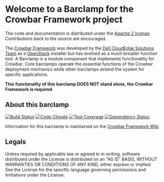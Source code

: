 Welcome to a Barclamp for the Crowbar Framework project
=======================================================

The code and documentation is distributed under the [Apache 2 license](http://www.apache.org/licenses/LICENSE-2.0.html).
Contributions back to the source are encouraged.

The [Crowbar Framework](https://github.com/crowbar/crowbar) was developed by the
[Dell CloudEdge Solutions Team](http://dell.com/openstack) as a [OpenStack](http://OpenStack.org) installer but has
evolved as a much broader function tool. A Barclamp is a module component that implements functionality for Crowbar.
Core barclamps operate the essential functions of the Crowbar deployment mechanics while other barclamps extend the
system for specific applications.

**This functonality of this barclamp DOES NOT stand alone, the Crowbar Framework is required**

About this barclamp
-------------------

[![Build Status](https://travis-ci.org/crowbar/barclamp-provisioner.svg?branch=master)](https://travis-ci.org/crowbar/barclamp-provisioner)
[![Code Climate](https://codeclimate.com/github/crowbar/barclamp-provisioner/badges/gpa.svg)](https://codeclimate.com/github/crowbar/barclamp-provisioner)
[![Test Coverage](https://codeclimate.com/github/crowbar/barclamp-provisioner/badges/coverage.svg)](https://codeclimate.com/github/crowbar/barclamp-provisioner)
[![Dependency Status](https://gemnasium.com/crowbar/barclamp-provisioner.svg)](https://gemnasium.com/crowbar/barclamp-provisioner)

Information for this barclamp is maintained on the [Crowbar Framework Wiki](https://github.com/crowbar/crowbar/wiki)

Legals
------

Unless required by applicable law or agreed to in writing, software distributed under the License is distributed on
an "AS IS" BASIS, WITHOUT WARRANTIES OR CONDITIONS OF ANY KIND, either express or implied. See the License for the
specific language governing permissions and limitations under the License.
